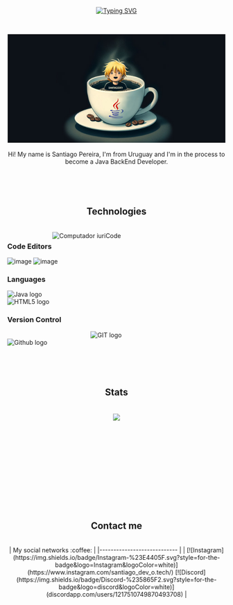 <div id="header" align="center">

  [![Typing SVG](https://readme-typing-svg.herokuapp.com?color=ab7a5a&size=35&center=true&vCenter=true&width=1000&lines=Welcome+to+Santiago's+README.md;I'm+a+Java+BackEnd+Student)](https://git.io/typing-svg)
  
  <br>
  
  ![Santiago Devotech Github's banner](assets/santidevotechgbBanner4.jpg)
  
  <p align="center">
    Hi! My name is Santiago Pereira, I'm from Uruguay and I'm in the process to become a Java BackEnd Developer.
  </p>  
  
  </div>
  
  <br><br><br>
  
  <div align="center">
    <h2>Technologies</h2>
    <br>
  </div>
  
  <div style="margin-top: px;">
    <img src="https://raw.githubusercontent.com/MicaelliMedeiros/micaellimedeiros/master/image/computer-illustration.png" min-width="400px" max-width="400px" width="400px" align="right" alt="Computador iuriCode">
  </div>
  
  ### Code Editors
  ![image](https://github.com/SantiagoPereiraViroga/SantiagoPereiraViroga/assets/168778876/1c774ab0-6af3-4c90-be79-ffa5cffe860d)
  ![image](https://github.com/SantiagoPereiraViroga/SantiagoPereiraViroga/assets/168778876/e3bdda93-b6b5-46d9-b825-45eec695c135)
  
  ### Languages
  <img src="https://github.com/SantiagoPereiraViroga/SantiagoPereiraViroga/assets/168778876/f79a1b31-ff3c-44a8-a629-5cf6a536891c" alt="Java logo" style="display:block; margin-left:auto; margin-right:auto;" />
  <img src="https://github.com/SantiagoPereiraViroga/SantiagoPereiraViroga/assets/168778876/24cd1e91-6568-40ad-bbaf-3eba0c574d06" alt="HTML5 logo" style="display:block; margin-left:auto; margin-right:auto;" />
  
  ### Version Control
  <img src="https://github.com/SantiagoPereiraViroga/SantiagoPereiraViroga/assets/168778876/ce8dd1d8-a5e2-4612-85fe-1cdc67666570" alt="GIT logo" style="display: block; margin-left: auto; margin-right: auto; width: 120px;" />
  <img src="https://github.com/SantiagoPereiraViroga/SantiagoPereiraViroga/assets/168778876/76bce4d8-43ab-4218-a676-00d4a3527e13" alt="Github logo" width="120px" />
  
  <br><br><br>
  
  <div>
    <h2 align="center">Stats</h2>
    <br>
    <div align="center" style="margin-bottom:150px">
      <img width=45% align="center" src="https://github-readme-stats.vercel.app/api?username=santiagopereiraviroga&theme=radical&show_icons=true"/>
    </div>
  </div>
  
  <br><br><br>
  
  <div>
    <h2 align="center">Contact me</h2>
  </div>
  
  <br>
  
  <div align="center">
    | My social networks :coffee: |
    |---------------------------- |
    | [![Instagram](https://img.shields.io/badge/Instagram-%23E4405F.svg?style=for-the-badge&logo=Instagram&logoColor=white)](https://www.instagram.com/santiago_dev_o.tech/) [![Discord](https://img.shields.io/badge/Discord-%235865F2.svg?style=for-the-badge&logo=discord&logoColor=white)](discordapp.com/users/1217510749870493708) |
  </div>